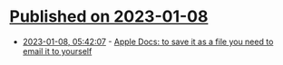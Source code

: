 # [Published on 2023-01-08](index.md)

* [2023-01-08, 05:42:07](https://news.ycombinator.com/item?id=34296416) - [Apple Docs: to save it as a file you need to email it to yourself](https://support.apple.com/en-us/HT211657)
